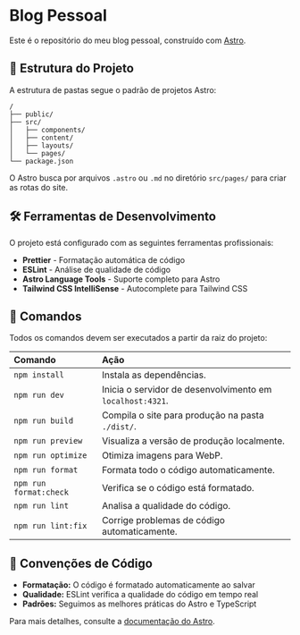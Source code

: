 # Blog Pessoal

Este é o repositório do meu blog pessoal, construído com [Astro](https://astro.build/).

## 🚀 Estrutura do Projeto

A estrutura de pastas segue o padrão de projetos Astro:

```
/
├── public/
├── src/
│   ├── components/
│   ├── content/
│   ├── layouts/
│   └── pages/
└── package.json
```

O Astro busca por arquivos `.astro` ou `.md` no diretório `src/pages/` para criar as rotas do site.

## 🛠️ Ferramentas de Desenvolvimento

O projeto está configurado com as seguintes ferramentas profissionais:

- **Prettier** - Formatação automática de código
- **ESLint** - Análise de qualidade de código
- **Astro Language Tools** - Suporte completo para Astro
- **Tailwind CSS IntelliSense** - Autocomplete para Tailwind CSS

## 🧞 Comandos

Todos os comandos devem ser executados a partir da raiz do projeto:

| Comando                | Ação                                                      |
| :--------------------- | :-------------------------------------------------------- |
| `npm install`          | Instala as dependências.                                  |
| `npm run dev`          | Inicia o servidor de desenvolvimento em `localhost:4321`. |
| `npm run build`        | Compila o site para produção na pasta `./dist/`.          |
| `npm run preview`      | Visualiza a versão de produção localmente.                |
| `npm run optimize`     | Otimiza imagens para WebP.                                |
| `npm run format`       | Formata todo o código automaticamente.                    |
| `npm run format:check` | Verifica se o código está formatado.                      |
| `npm run lint`         | Analisa a qualidade do código.                            |
| `npm run lint:fix`     | Corrige problemas de código automaticamente.              |

## 📝 Convenções de Código

- **Formatação:** O código é formatado automaticamente ao salvar
- **Qualidade:** ESLint verifica a qualidade do código em tempo real
- **Padrões:** Seguimos as melhores práticas do Astro e TypeScript

Para mais detalhes, consulte a [documentação do Astro](https://docs.astro.build).
